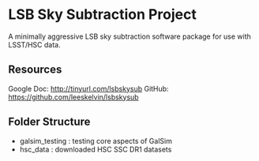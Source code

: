 # LSB Sky Subtraction Project

A minimally aggressive LSB sky subtraction software package for use with LSST/HSC data.

## Resources

Google Doc: http://tinyurl.com/lsbskysub
GitHub: https://github.com/leeskelvin/lsbskysub

## Folder Structure

* galsim_testing : testing core aspects of GalSim
* hsc_data : downloaded HSC SSC DR1 datasets


